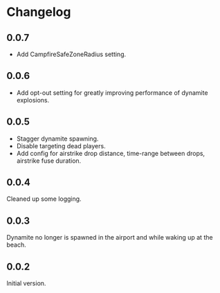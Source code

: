 # Changelog

## 0.0.7
- Add CampfireSafeZoneRadius setting.

## 0.0.6
- Add opt-out setting for greatly improving performance of dynamite explosions.

## 0.0.5
- Stagger dynamite spawning.
- Disable targeting dead players.
- Add config for airstrike drop distance, time-range between drops, airstrike fuse duration.

## 0.0.4
Cleaned up some logging.

## 0.0.3
Dynamite no longer is spawned in the airport and while waking up at the beach.

## 0.0.2
Initial version.